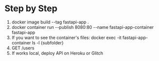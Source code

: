 # Step by Step
1. docker image build --tag fastapi-app .
2. docker container run --publish 8080:80 --name fastapi-app-container fastapi-app
3. If you want to see the container's files: docker exec -it fastapi-app-container ls -l {subfolder}
4. GET /users
5. If works local, deploy API on Heroku or Glitch
